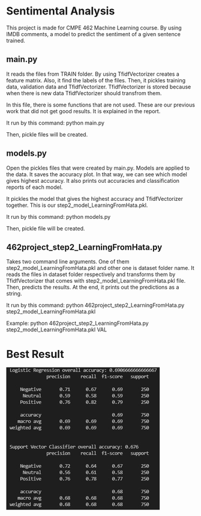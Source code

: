 # Sentimental Analysis

This project is made for CMPE 462 Machine Learning course. By using IMDB comments, a model to predict the sentiment of a given sentence trained.

## main.py

It reads the files from TRAIN folder. By using TfidfVectorizer creates a feature matrix. 
Also, it find the labels of the files. Then, it pickles training data, validation data and TfidfVectorizer.
TfidfVectorizer is stored because when there is new data TfidfVectorizer should transfrom them.

In this file, there is some functions that are not used. These are our previous work that did not get
good results. It is explained in the report.

It run by this command:
	python main.py

Then, pickle files will be created.


## models.py

Open the pickles files that were created by main.py. Models are applied to the data. It saves the accuracy plot.
In that way, we can see which model gives highest accuracy. It also prints out accuracies and classification reports
of each model.

It pickles the model that gives the highest accuracy and TfidfVectorizer together. This is our
step2_model_LearningFromHata.pkl. 

It run by this command:
	python models.py

Then, pickle file will be created.


## 462project_step2_LearningFromHata.py

Takes two command line arguments. One of them step2_model_LearningFromHata.pkl and other one is dataset folder name.
It reads the files in dataset folder respectively and transforms them by TfidfVectorizer that comes with 
step2_model_LearningFromHata.pkl file. Then, predicts the results. At the end, it prints out the predictions as a string.

It run by this command:
	python 462project_step2_LearningFromHata.py step2_model_LearningFromHata.pkl <folder-name>

Example:
	python 462project_step2_LearningFromHata.py step2_model_LearningFromHata.pkl VAL

# Best Result
![alt text](https://github.com/melihaydogd/sentimental-analysis/blob/master/result.jpg?raw=true)